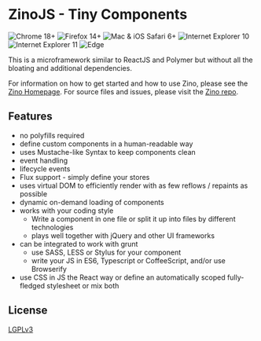 ZinoJS - Tiny Components
========================

![Chrome 18+](https://img.shields.io/badge/Chrome-18+-green.svg?style=flat&colorA=777777&colorB=679A00)
![Firefox 14+](https://img.shields.io/badge/Firefox-14+-green.svg?style=flat&colorA=777777&colorB=679A00)
![Mac & iOS Safari 6+](https://img.shields.io/badge/Safari-6.1+-green.svg?style=flat&colorA=777777&colorB=679A00)
![Internet Explorer 10](https://img.shields.io/badge/Internet%20Explorer-10-yellow.svg?style=flat&colorB=af8300&colorA=777777 "is supported with the MutationObserver polyfill")
![Internet Explorer 11](https://img.shields.io/badge/Internet%20Explorer-11-green.svg?style=flat&colorA=777777&colorB=679A00)
![Edge](https://img.shields.io/badge/Edge-20+-green.svg?style=flat&colorA=777777&colorB=679A00)

This is a microframework similar to ReactJS and Polymer but without all the bloating and additional dependencies.

For information on how to get started and how to use Zino, please see the [Zino Homepage](https://andcake.github.io/zino/). For source files and issues, please visit the [Zino repo](https://github.com/AndCake/zino.git).

## Features

- no polyfills required
- define custom components in a human-readable way
- uses Mustache-like Syntax to keep components clean
- event handling
- lifecycle events
- Flux support - simply define your stores
- uses virtual DOM to efficiently render with as few reflows / repaints as possible
- dynamic on-demand loading of components
- works with your coding style
  - Write a component in one file or split it up into files by different technologies
  - plays well together with jQuery and other UI frameworks
- can be integrated to work with grunt
  - use SASS, LESS or Stylus for your component
  - write your JS in ES6, Typescript or CoffeeScript, and/or use Browserify
- use CSS in JS the React way or define an automatically scoped fully-fledged stylesheet or mix both

## License

[LGPLv3](https://opensource.org/licenses/LGPL-3.0)
